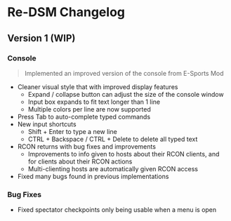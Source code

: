 # Re-DSM Changelog

## Version 1 (WIP)
### Console
> Implemented an improved version of the console from E-Sports Mod
- Cleaner visual style that with improved display features
	- Expand / collapse button can adjust the size of the console window
	- Input box expands to fit text longer than 1 line
	- Multiple colors per line are now supported
- Press Tab to auto-complete typed commands
- New input shortcuts
	- Shift + Enter to type a new line
	- CTRL + Backspace / CTRL + Delete to delete all typed text
- RCON returns with bug fixes and improvements
	- Improvements to info given to hosts about their RCON clients, and for clients about their RCON actions
	- Multi-clienting hosts are automatically given RCON access
- Fixed many bugs found in previous implementations





### Bug Fixes
- Fixed spectator checkpoints only being usable when a menu is open